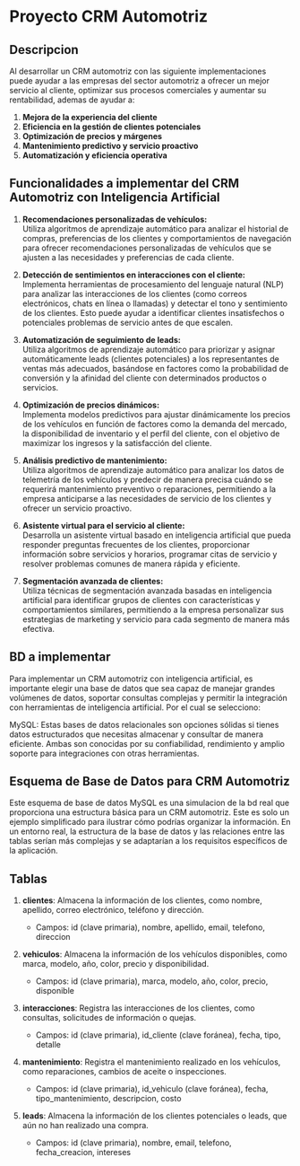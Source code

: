# Proyecto CRM Automotriz

## Descripcion 

Al desarrollar un CRM automotriz con las siguiente implementaciones puede ayudar a las empresas del sector automotriz a ofrecer un mejor servicio al cliente, optimizar sus procesos comerciales y aumentar su rentabilidad, ademas de ayudar a:

1. **Mejora de la experiencia del cliente** 
2. **Eficiencia en la gestión de clientes potenciales** 
3. **Optimización de precios y márgenes** 
4. **Mantenimiento predictivo y servicio proactivo** 
5. **Automatización y eficiencia operativa** 


## Funcionalidades a implementar del CRM Automotriz con Inteligencia Artificial

1. **Recomendaciones personalizadas de vehículos:**  
   Utiliza algoritmos de aprendizaje automático para analizar el historial de compras, preferencias de los clientes y comportamientos de navegación para ofrecer recomendaciones personalizadas de vehículos que se ajusten a las necesidades y preferencias de cada cliente.

2. **Detección de sentimientos en interacciones con el cliente:**  
   Implementa herramientas de procesamiento del lenguaje natural (NLP) para analizar las interacciones de los clientes (como correos electrónicos, chats en línea o llamadas) y detectar el tono y sentimiento de los clientes. Esto puede ayudar a identificar clientes insatisfechos o potenciales problemas de servicio antes de que escalen.

3. **Automatización de seguimiento de leads:**  
   Utiliza algoritmos de aprendizaje automático para priorizar y asignar automáticamente leads (clientes potenciales) a los representantes de ventas más adecuados, basándose en factores como la probabilidad de conversión y la afinidad del cliente con determinados productos o servicios.

4. **Optimización de precios dinámicos:**  
   Implementa modelos predictivos para ajustar dinámicamente los precios de los vehículos en función de factores como la demanda del mercado, la disponibilidad de inventario y el perfil del cliente, con el objetivo de maximizar los ingresos y la satisfacción del cliente.

5. **Análisis predictivo de mantenimiento:**  
   Utiliza algoritmos de aprendizaje automático para analizar los datos de telemetría de los vehículos y predecir de manera precisa cuándo se requerirá mantenimiento preventivo o reparaciones, permitiendo a la empresa anticiparse a las necesidades de servicio de los clientes y ofrecer un servicio proactivo.

6. **Asistente virtual para el servicio al cliente:**  
   Desarrolla un asistente virtual basado en inteligencia artificial que pueda responder preguntas frecuentes de los clientes, proporcionar información sobre servicios y horarios, programar citas de servicio y resolver problemas comunes de manera rápida y eficiente.

7. **Segmentación avanzada de clientes:**  
   Utiliza técnicas de segmentación avanzada basadas en inteligencia artificial para identificar grupos de clientes con características y comportamientos similares, permitiendo a la empresa personalizar sus estrategias de marketing y servicio para cada segmento de manera más efectiva.


## BD a implementar

Para implementar un CRM automotriz con inteligencia artificial, es importante elegir una base de datos que sea capaz de manejar grandes volúmenes de datos, soportar consultas complejas y permitir la integración con herramientas de inteligencia artificial.
Por el cual se selecciono:

MySQL: Estas bases de datos relacionales son opciones sólidas si tienes datos estructurados que necesitas almacenar y consultar de manera eficiente. Ambas son conocidas por su confiabilidad, rendimiento y amplio soporte para integraciones con otras herramientas.

## Esquema de Base de Datos para CRM Automotriz

Este esquema de base de datos MySQL es una simulacion de la bd real que proporciona una estructura básica para un CRM automotriz. Este es solo un ejemplo simplificado para ilustrar cómo podrías organizar la información. En un entorno real, la estructura de la base de datos y las relaciones entre las tablas serían más complejas y se adaptarían a los requisitos específicos de la aplicación.

## Tablas
1. **clientes**: Almacena la información de los clientes, como nombre, apellido, correo electrónico, teléfono y dirección.
   - Campos: id (clave primaria), nombre, apellido, email, telefono, direccion

2. **vehiculos**: Almacena la información de los vehículos disponibles, como marca, modelo, año, color, precio y disponibilidad.
   - Campos: id (clave primaria), marca, modelo, año, color, precio, disponible

3. **interacciones**: Registra las interacciones de los clientes, como consultas, solicitudes de información o quejas.
   - Campos: id (clave primaria), id_cliente (clave foránea), fecha, tipo, detalle

4. **mantenimiento**: Registra el mantenimiento realizado en los vehículos, como reparaciones, cambios de aceite o inspecciones.
   - Campos: id (clave primaria), id_vehiculo (clave foránea), fecha, tipo_mantenimiento, descripcion, costo

5. **leads**: Almacena la información de los clientes potenciales o leads, que aún no han realizado una compra.
   - Campos: id (clave primaria), nombre, email, telefono, fecha_creacion, intereses

